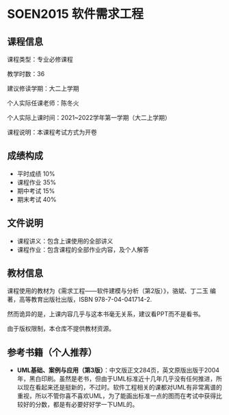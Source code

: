 # SOEN2015 软件需求工程

## 课程信息

课程类型：专业必修课程

教学时数：36

建议修读学期：大二上学期

个人实际任课老师：陈冬火

个人实际上课时间：2021~2022学年第一学期（大二上学期）

课程说明：本课程考试方式为开卷

## 成绩构成

- 平时成绩 10%
- 课程作业 35%
- 期中考试 15%
- 期末考试 40% 

## 文件说明

- 课程讲义：包含上课使用的全部讲义
- 课程作业：包含课程的全部作业内容，及个人解答

## 教材信息

课程使用的教材为《需求工程——软件建模与分析（第2版）》，骆斌、丁二玉 编著，高等教育出版社出版，ISBN 978-7-04-041714-2.

然而诡异的是，上课内容几乎与这本书毫无关系，建议看PPT而不是看书。

由于版权限制，本仓库不提供教材资源。

## 参考书籍（个人推荐）

- **UML基础、案例与应用（第3版）**：中文版正文284页，英文原版出版于2004年，黑白印刷。虽然是老书，但由于UML标准近十几年几乎没有任何推进，所以现在看起来还是挺新的，不过时。软件工程相关的课都对UML有非常离谱的重视，所以不管你喜不喜欢UML，为了能画出标准一点的图而在考试中获得比较好的分数，都是有必要好好学一下UML的。

